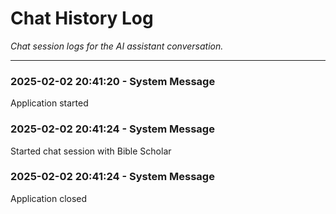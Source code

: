 # Chat History Log

*Chat session logs for the AI assistant conversation.*

---

### 2025-02-02 20:41:20 - System Message
Application started


### 2025-02-02 20:41:24 - System Message
Started chat session with Bible Scholar


### 2025-02-02 20:41:24 - System Message
Application closed


